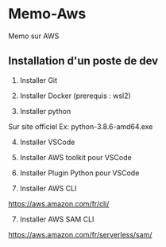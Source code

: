 # Memo-Aws
Memo sur AWS

## Installation d'un poste de dev 

1. Installer Git

2. Installer Docker (prerequis : wsl2)

3. Installer python

Sur site officiel Ex: python-3.8.6-amd64.exe

4. Installer VSCode

5. Installer AWS toolkit pour VSCode

6. Installer Plugin Python pour VSCode

6. Installer AWS CLI

https://aws.amazon.com/fr/cli/

7. Installer AWS SAM CLI

https://aws.amazon.com/fr/serverless/sam/
